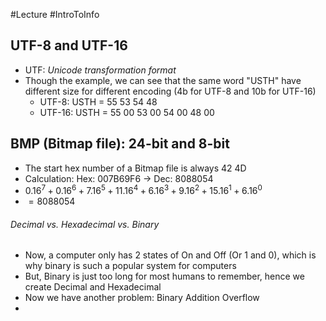 #Lecture #IntroToInfo 
## UTF-8 and UTF-16
- UTF: *Unicode transformation format*
- Though the example, we can see that the same word "USTH" have different size for different encoding (4b for UTF-8 and 10b for UTF-16)
	- UTF-8: USTH = 55 53 54 48
	- UTF-16: USTH = 55 00 53 00 54 00 48 00
## BMP (Bitmap file): 24-bit and 8-bit
- The start hex number of a Bitmap file is always 42 4D
- Calculation: Hex: 007B69F6 $\to$ Dec: 8088054
- $0.16^{7} + 0.16^{6} + 7.16^{5} + 11.16^{4} + 6.16^{3} + 9.16^{2} + 15.16^{1} + 6.16^{0}$
- $= 8088054$
###### Decimal vs. Hexadecimal vs. Binary
- Now, a computer only has 2 states of On and Off (Or 1 and 0), which is why binary is such a popular system for computers
- But, Binary is just too long for most humans to remember, hence we create Decimal and Hexadecimal
- Now we have another problem: Binary Addition Overflow
- 